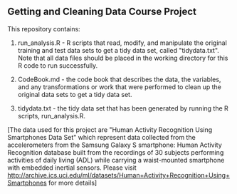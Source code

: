 ## Getting and Cleaning Data Course Project

This repository contains: 

1. run_analysis.R - R scripts that read, modify, and manipulate the original training and test data sets to get a tidy data set, called "tidydata.txt". Note that all data files should be placed in the working directory for this R code to run successfully. 

2. CodeBook.md - the code book that describes the data, the variables, and any transformations or work that were performed to clean up the original data sets to get a tidy data set.   

3. tidydata.txt - the tidy data set that has been generated by running the R scripts, run_analysis.R.

[The data used for this project are "Human Activity Recognition Using Smartphones Data Set" which represent data collected from the accelerometers from the Samsung Galaxy S smartphone: Human Activity Recognition database built from the recordings of 30 subjects performing activities of daily living (ADL) while carrying a waist-mounted smartphone with embedded inertial sensors. Please visit http://archive.ics.uci.edu/ml/datasets/Human+Activity+Recognition+Using+Smartphones for more details] 

